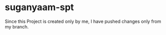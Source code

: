 # suganyaam-spt
Since this Project is created only by me, I have pushed changes only from my branch.
